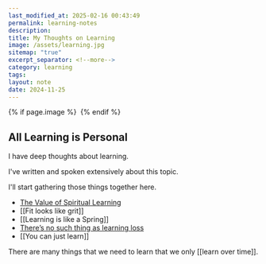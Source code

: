 ```yaml
---
last_modified_at: 2025-02-16 00:43:49
permalink: learning-notes
description: 
title: My Thoughts on Learning
image: /assets/learning.jpg
sitemap: "true"
excerpt_separator: <!--more-->
category: learning
tags: 
layout: note
date: 2024-11-25
---
```



{% if page.image %} <img src="{{ page.image }}" alt=""> {% endif %}

## All Learning is Personal

I have deep thoughts about learning. 

I've written and spoken extensively about this topic. 

I'll start gathering those things together here. 

- [The Value of Spiritual Learning](https://jethro.site/2023/10/09/the-value-of-spiritual-learning/)
- [[Fit looks like grit]]
- [[Learning is like a Spring]]
- [There’s no such thing as learning loss](https://jethro.site/learning/2021/03/05/What-Learning-Looks-Like/)
- [[You can just learn]]

There are many things that we need to learn that we only [[learn over time]]. 
